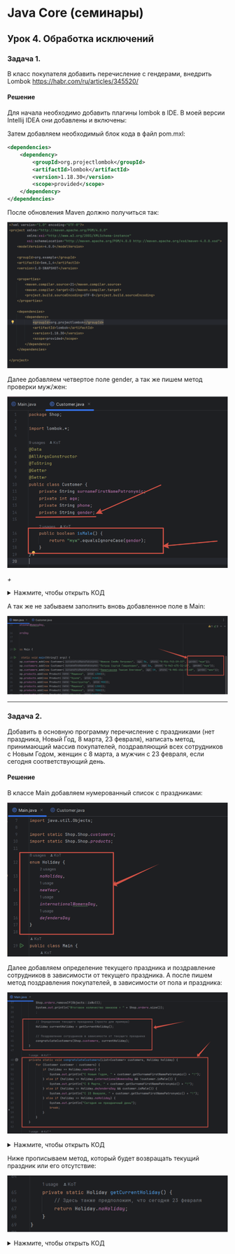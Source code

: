 ﻿# Java Core (семинары)


## Урок 4. Обработка исключений


### Задача 1.

В класс покупателя добавить перечисление с гендерами, внедрить Lombok https://habr.com/ru/articles/345520/

#### Решение

Для начала необходимо добавить плагины lombok в IDE. В моей версии Intellij IDEA они добавлены и включены:


Затем добавляем необходимый блок кода в файл pom.mxl:

```xml
<dependencies>
	<dependency>
		<groupId>org.projectlombok</groupId>
		<artifactId>lombok</artifactId>
		<version>1.18.30</version>
		<scope>provided</scope>
	</dependency>
</dependencies>
```

После обновления Maven должно получиться так:

![LombokXML](https://raw.githubusercontent.com/Terekhov-A-S/Java_core_seminar4/main/src/main/resources/LombokXML.png)

Далее добавляем четвертое поле gender, а так же пишем метод проверки муж/жен:

![Gender](https://raw.githubusercontent.com/Terekhov-A-S/Java_core_seminar4/main/src/main/resources/AddedGender.png)

*+*

<details>

  <summary>Нажмите, чтобы открыть КОД</summary>

```java
package Shop;

import lombok.*;

@Data
@AllArgsConstructor
@ToString
@Getter
@Setter
public class Customer {
    private String surnameFirstNamePatronymic;
    private int age;
    private String phone;
    private String gender;

    public boolean isMale() {
        return "муж".equalsIgnoreCase(gender);
    }
}

```

</details>

А так же не забываем заполнить вновь добавленное поле в Main:

![Gender](https://raw.githubusercontent.com/Terekhov-A-S/Java_core_seminar4/main/src/main/resources/AddedGender2.png)

---


### Задача 2.

Добавить в основную программу перечисление с праздниками (нет праздника, Новый Год, 8 марта, 23 февраля), написать метод, принимающий массив покупателей, поздравляющий всех сотрудников с Новым Годом, женщин с 8 марта, а мужчин с 23 февраля, если сегодня соответствующий день.

#### Решение

В классе Main добавляем нумерованный список с праздниками:

![AddedHoliday](https://raw.githubusercontent.com/Terekhov-A-S/Java_core_seminar4/main/src/main/resources/AddedHoliday.png)

Далее добавляем определение текущего праздника и поздравление сотрудников в зависимости от текущего праздника. 
А после пишем метод поздравления покупателей, в зависимости от пола и праздника:

![CongratulateCustomers](https://raw.githubusercontent.com/Terekhov-A-S/Java_core_seminar4/main/src/main/resources/CongratulateCustomers.png)

<details>

  <summary>Нажмите, чтобы открыть КОД</summary>

```java
        // Определение текущего праздника (просто для примера)
        Holiday currentHoliday = getCurrentHoliday();

        // Поздравление сотрудников в зависимости от текущего праздника
        congratulateCustomers(Shop.customers, currentHoliday);

    private static void congratulateCustomers(List<Customer> customers, Holiday holiday) {
        for (Customer customer : customers) {
            if (holiday == Holiday.newYear) {
                System.out.println("С Новым Годом, " + customer.getSurnameFirstNamePatronymic() + "!");
            } else if (holiday == Holiday.internationalWomensDay && !customer.isMale()) {
                System.out.println("С 8 Марта, " + customer.getSurnameFirstNamePatronymic() + "!");
            } else if (holiday == Holiday.defendersDay && customer.isMale()) {
                System.out.println("С 23 Февраля, " + customer.getSurnameFirstNamePatronymic() + "!");
            } else if (holiday == Holiday.noHoliday) {
                System.out.println("Сегодня не праздничный день");
                break;
            }
        }
    }
```
</details>

Ниже прописываем метод, который будет возвращать текущий праздник или его отсутствие:

![GetCurrentDay](https://raw.githubusercontent.com/Terekhov-A-S/Java_core_seminar4/main/src/main/resources/GetCurrentDay.png)

<details>

  <summary>Нажмите, чтобы открыть КОД</summary>

```java
    private static Holiday getCurrentHoliday() {
    // Здесь также предположим, что сегодня 23 февраля
    return Holiday.defendersDay;
}
```

Все готово. Проверяем работу внесенных изменений:

<details>

<summary>Нажмите, чтобы открыть СКРИНШОТЫ ПРОВЕРОК</summary>

![NoHoliday](https://raw.githubusercontent.com/Terekhov-A-S/Java_core_seminar4/main/src/main/resources/NoHoliday.png)
![defendersDay](https://raw.githubusercontent.com/Terekhov-A-S/Java_core_seminar4/main/src/main/resources/23f.png)
![internationalWomensDay](https://raw.githubusercontent.com/Terekhov-A-S/Java_core_seminar4/main/src/main/resources/8m.png)

</details>
